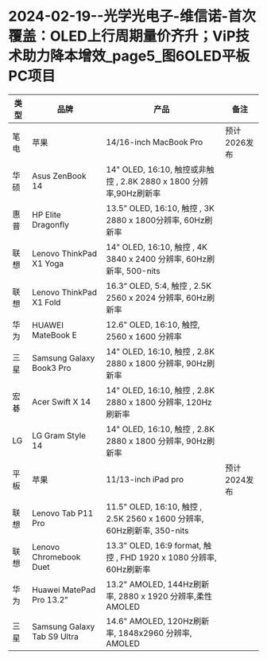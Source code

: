 # 2024-02-19--光学光电子-维信诺-首次覆盖：OLED上行周期量价齐升；ViP技术助力降本增效_page5_图6OLED平板PC项目

| 类型 | 品牌 | 产品 | 备注 |
| --- | --- | --- | --- |
| 笔电 | 苹果 | 14/16-inch MacBook Pro | 预计2026发布 |
| 华硕 | Asus ZenBook 14 | 14" OLED, 16:10, 触控或非触控 , 2.8K 2880 x 1800 分辨率,90Hz刷新率 |
| 惠普 | HP Elite Dragonfly | 13.5” OLED, 16:10, 触控 , 3K 2880 x 1800分辨率, 60Hz刷新率 |
| 联想 | Lenovo ThinkPad X1 Yoga | 14" OLED, 16:10, 触控 , 4K 3840 x 2400 分辨率, 60Hz刷新率, 500-nits |
| 联想 | Lenovo ThinkPad X1 Fold | 16.3“ OLED, 5:4, 触控 , 2.5K 2560 x 2024 分辨率, 60Hz刷新率 |
| 华为 | HUAWEI MateBook E | 12.6\" OLED, 16:10, 触控, 2560 x 1600 分辨率 |
| 三星 | Samsung Galaxy Book3 Pro | 14" OLED, 16:10, 触控 , 2.8K 2880 x 1800 分辨率, 90Hz刷新率 |
| 宏碁 | Acer Swift X 14 | 14" OLED, 16:10, 触控 , 2.8K 2880 x 1800 分辨率, 120Hz刷新率 |
| LG | LG Gram Style 14 | 14" OLED, 16:10, 触控 , 2.8K 2880 x 1800 分辨率, 90Hz刷新率 |
| 平板 | 苹果 | 11/13-inch iPad pro | 预计2024发布 |
| 联想 | Lenovo Tab P11 Pro | 11.5" OLED, 16:10, 触控 , 2.5K 2560 x 1600 分辨率, 60Hz刷新率, 350-nits |
| 联想 | Lenovo Chromebook Duet | 13.3" OLED, 16:9 format, 触控 , FHD 1920 x 1080 分辨率, 60Hz刷新率 |
| 华为 | Huawei MatePad Pro 13.2" | 13.2" AMOLED, 144Hz刷新率, 2880 x 1920 分辨率,柔性AMOLED |
| 三星 | Samsung Galaxy Tab S9 Ultra | 14.6" AMOLED, 120Hz刷新率, 1848x2960 分辨率, AMOLED |